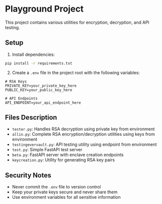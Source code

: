 # Playground Project

This project contains various utilities for encryption, decryption, and API testing.

## Setup

1. Install dependencies:
```bash
pip install -r requirements.txt
```

2. Create a `.env` file in the project root with the following variables:
```
# RSA Keys
PRIVATE_KEY=your_private_key_here
PUBLIC_KEY=your_public_key_here

# API Endpoints
API_ENDPOINT=your_api_endpoint_here
```

## Files Description

- `tester.py`: Handles RSA decryption using private key from environment
- `allin.py`: Complete RSA encryption/decryption utilities using keys from environment
- `testingevervault.py`: API testing utility using endpoint from environment
- `test.py`: Simple FastAPI test server
- `beta.py`: FastAPI server with enclave creation endpoints
- `keycreation.py`: Utility for generating RSA key pairs

## Security Notes

- Never commit the `.env` file to version control
- Keep your private keys secure and never share them
- Use environment variables for all sensitive information 